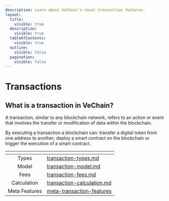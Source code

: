 ```yaml
---
description: Learn about VeChain's novel transaction features.
layout:
  title:
    visible: true
  description:
    visible: true
  tableOfContents:
    visible: true
  outline:
    visible: false
  pagination:
    visible: false
---
```


# Transactions

## What is a transaction in VeChain?

A transaction, similar to any blockchain network, refers to an action or event that involves the transfer or modification of data within the blockchain.

By executing a transaction a blockchain can: transfer a digital token from one address to another; deploy a smart contract on the blockchain or trigger the execution of a smart contract.

<table data-view="cards"><thead><tr><th align="center"></th><th data-hidden data-card-target data-type="content-ref"></th></tr></thead><tbody><tr><td align="center">Types</td><td><a href="transaction-types.md">transaction-types.md</a></td></tr><tr><td align="center">Model</td><td><a href="transaction-model.md">transaction-model.md</a></td></tr><tr><td align="center">Fees</td><td><a href="transaction-fees.md">transaction-fees.md</a></td></tr><tr><td align="center">Calculation</td><td><a href="transaction-calculation.md">transaction-calculation.md</a></td></tr><tr><td align="center">Meta Features</td><td><a href="meta-transaction-features/">meta-transaction-features</a></td></tr></tbody></table>

